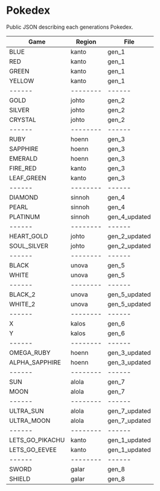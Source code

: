 # Pokedex
Public JSON describing each generations Pokedex.

| Game | Region | File |
|------|--------|------|
| BLUE | kanto | gen_1 |
| RED | kanto | gen_1 |
| GREEN | kanto | gen_1 |
| YELLOW | kanto | gen_1 |
|------|--------|------|
| GOLD | johto | gen_2 |
| SILVER | johto | gen_2 |
| CRYSTAL | johto | gen_2 |
|------|--------|------|
| RUBY | hoenn | gen_3 |
| SAPPHIRE | hoenn | gen_3 |
| EMERALD | hoenn | gen_3 |
| FIRE_RED | kanto | gen_3 |
| LEAF_GREEN | kanto | gen_3 |
|------|--------|------|
| DIAMOND | sinnoh | gen_4 |
| PEARL | sinnoh | gen_4 |
| PLATINUM | sinnoh | gen_4_updated |
|------|--------|------|
| HEART_GOLD | johto | gen_2_updated |
| SOUL_SILVER | johto | gen_2_updated |
|------|--------|------|
| BLACK | unova | gen_5 |
| WHITE | unova | gen_5 |
|------|--------|------|
| BLACK_2 | unova | gen_5_updated |
| WHITE_2 | unova | gen_5_updated |
|------|--------|------|
| X | kalos | gen_6 |
| Y | kalos | gen_6 |
|------|--------|------|
| OMEGA_RUBY | hoenn | gen_3_updated |
| ALPHA_SAPPHIRE | hoenn | gen_3_updated |
|------|--------|------|
| SUN | alola | gen_7 |
| MOON | alola | gen_7 |
|------|--------|------|
| ULTRA_SUN | alola | gen_7_updated |
| ULTRA_MOON | alola | gen_7_updated |
|------|--------|------|
| LETS_GO_PIKACHU | kanto | gen_1_updated |
| LETS_GO_EEVEE | kanto | gen_1_updated |
|------|--------|------|
| SWORD | galar | gen_8 |
| SHIELD | galar | gen_8 |

